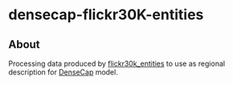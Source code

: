 # densecap-flickr30K-entities

## About
Processing data produced by [flickr30k_entities](https://github.com/BryanPlummer/flickr30k_entities) to use as regional description for [DenseCap](https://github.com/jcjohnson/densecap) model.
